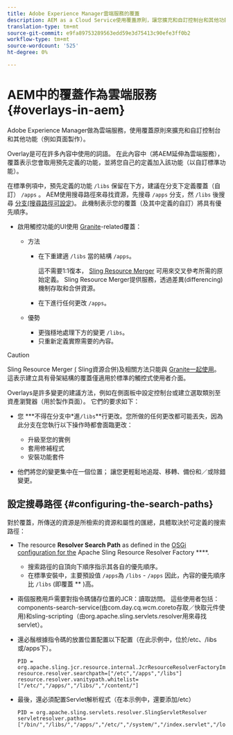 ```yaml
---
title: Adobe Experience Manager雲端服務的覆蓋
description: AEM as a Cloud Service使用覆蓋原則，讓您擴充和自訂控制台和其他功能
translation-type: tm+mt
source-git-commit: e9fa89753289563edd59e3d75413c90efe3ff0b2
workflow-type: tm+mt
source-wordcount: '525'
ht-degree: 0%

---
```



# AEM中的覆蓋作為雲端服務 {#overlays-in-aem}

Adobe Experience Manager做為雲端服務，使用覆蓋原則來擴充和自訂控制台和其他功能（例如頁面製作）。

<!--
Adobe Experience Manager as a Cloud Service uses the principle of overlays to allow you to extend and customize the [consoles](/help/sites-developing/customizing-consoles-touch.md) and other functionality (for example, [page authoring](/help/sites-developing/customizing-page-authoring-touch.md)).
-->

Overlay是可在許多內容中使用的詞語。 在此內容中（將AEM延伸為雲端服務），覆蓋表示您會取用預先定義的功能，並將您自己的定義加入該功能（以自訂標準功能）。

在標準例項中，預先定義的功能 `/libs` 保留在下方，建議在分支下定義覆蓋（自訂） `/apps` 。 AEM使用搜尋路徑來尋找資源，先搜尋 `/apps` 分支，然 `/libs` 後搜尋 [分支(搜尋路徑可設定](#configuring-the-search-paths))。 此機制表示您的覆蓋（及其中定義的自訂）將具有優先順序。

* 啟用觸控功能的UI使用 [Granite](https://helpx.adobe.com/experience-manager/6-5/sites/developing/using/reference-materials/granite-ui/api/index.html)-related覆蓋：

   * 方法

      * 在下重建適 `/libs` 當的結構 `/apps`。

         這不需要1:1復本， [Sling Resource Merger](/help/implementing/developing/introduction/sling-resource-merger.md) 可用來交叉參考所需的原始定義。 Sling Resource Merger提供服務，透過差異(differencing)機制存取和合併資源。

      * 在下進行任何更改 `/apps`。
   * 優勢

      * 更強穩地處理下方的變更 `/libs`。
      * 只重新定義實際需要的內容。


<!-- Still links to reference material in 6.5 -->

>[!CAUTION]
>
>Sling Resource Merger [(](/help/implementing/developing/introduction/sling-resource-merger.md) Sling資源合併)及相關方法只能與 [Granite一起使用](https://helpx.adobe.com/experience-manager/6-5/sites/developing/using/reference-materials/granite-ui/api/index.html)。 這表示建立具有骨架結構的覆蓋僅適用於標準的觸控式使用者介面。

Overlays是許多變更的建議方法，例如在側面板中設定控制台或建立選取類別至資產瀏覽器（用於製作頁面）。 它們的要求如下：

<!--
Overlays are the recommended method for many changes, such as [configuring your consoles](/help/sites-developing/customizing-consoles-touch.md#create-a-custom-console) or [creating your selection category to the asset browser in the side panel](/help/sites-developing/customizing-page-authoring-touch.md#add-new-selection-category-to-asset-browser) (used when authoring pages). They are required as:
-->

* 您 ***不得在分支中&#x200B;*進`/libs`**行更改。您所做的任何更改都可能丟失，因為此分支在您執行以下操作時都會面臨更改：

   * 升級至您的實例
   * 套用修補程式
   * 安裝功能套件

* 他們將您的變更集中在一個位置； 讓您更輕鬆地追蹤、移轉、備份和／或除錯變更。

## 設定搜尋路徑 {#configuring-the-search-paths}

對於覆蓋，所傳送的資源是所檢索的資源和屬性的匯總，具體取決於可定義的搜索路徑：

* The resource **Resolver Search Path** as defined in the [OSGi configuration for the](/help/implementing/deploying/configuring-osgi.md) Apache Sling Resource Resolver Factory ****.

   * 搜索路徑的自頂向下順序指示其各自的優先順序。
   * 在標準安裝中，主要預設值 `/apps`為 `/libs` - `/apps` 因此，內容的優先順序比 `/libs` (即覆蓋 ** )高。

* 兩個服務用戶需要對指令碼儲存位置的JCR：讀取訪問。 這些使用者包括： components-search-service(由com.day.cq.wcm.coreto存取／快取元件使用)和sling-scripting（由org.apache.sling.servlets.resolver用來尋找servlet）。
* 還必鬚根據指令碼的放置位置配置以下配置（在此示例中，位於/etc、/libs或/apps下）。

   ```
   PID = org.apache.sling.jcr.resource.internal.JcrResourceResolverFactoryImpl
   resource.resolver.searchpath=["/etc","/apps","/libs"]
   resource.resolver.vanitypath.whitelist=["/etc/","/apps/","/libs/","/content/"]
   ```

* 最後，還必須配置Servlet解析程式（在本示例中，還要添加/etc）

   ```
   PID = org.apache.sling.servlets.resolver.SlingServletResolver
   servletresolver.paths=["/bin/","/libs/","/apps/","/etc/","/system/","/index.servlet","/login.servlet","/services/"]
   ```

<!--
## Example of Usage {#example-of-usage}

Some examples are covered when:

* [Customizing the Consoles](/help/sites-developing/customizing-consoles-touch.md)
* [Customizing Page Authoring](/help/sites-developing/customizing-page-authoring-touch.md)
-->